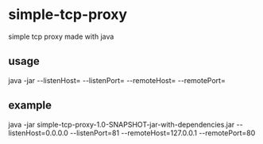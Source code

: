 # simple-tcp-proxy
simple tcp proxy made with java

## usage
java -jar <jar> --listenHost=<listenIP> --listenPort=<listenPort> --remoteHost=<remoteHost> --remotePort=<remortPort>

## example
java -jar simple-tcp-proxy-1.0-SNAPSHOT-jar-with-dependencies.jar --listenHost=0.0.0.0 --listenPort=81 --remoteHost=127.0.0.1 --remotePort=80
